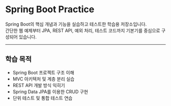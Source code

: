 #  Spring Boot Practice

Spring Boot의 핵심 개념과 기능을 실습하고 테스트한 학습용 저장소입니다.  
간단한 웹 예제부터 JPA, REST API, 예외 처리, 테스트 코드까지 기본기를 중심으로 구성되어 있습니다.

---

##  학습 목적

- Spring Boot 프로젝트 구조 이해
- MVC 아키텍처 및 계층 분리 실습
- REST API 개발 방식 익히기
- Spring Data JPA를 이용한 CRUD 구현
- 단위 테스트 및 통합 테스트 연습
